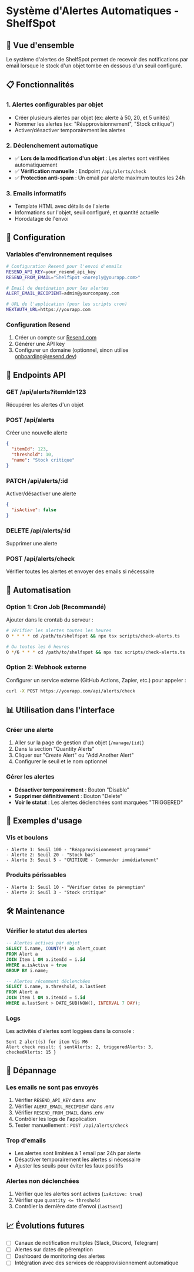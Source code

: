 # Système d'Alertes Automatiques - ShelfSpot

## 🎯 Vue d'ensemble

Le système d'alertes de ShelfSpot permet de recevoir des notifications par email lorsque le stock d'un objet tombe en dessous d'un seuil configuré.

## 📋 Fonctionnalités

### 1. **Alertes configurables par objet**
- Créer plusieurs alertes par objet (ex: alerte à 50, 20, et 5 unités)
- Nommer les alertes (ex: "Réapprovisionnement", "Stock critique")
- Activer/désactiver temporairement les alertes

### 2. **Déclenchement automatique**
- ✅ **Lors de la modification d'un objet** : Les alertes sont vérifiées automatiquement
- ✅ **Vérification manuelle** : Endpoint `/api/alerts/check`
- ✅ **Protection anti-spam** : Un email par alerte maximum toutes les 24h

### 3. **Emails informatifs**
- Template HTML avec détails de l'alerte
- Informations sur l'objet, seuil configuré, et quantité actuelle
- Horodatage de l'envoi

## 🚀 Configuration

### Variables d'environnement requises

```bash
# Configuration Resend pour l'envoi d'emails
RESEND_API_KEY=your_resend_api_key
RESEND_FROM_EMAIL="ShelfSpot <noreply@yourapp.com>"

# Email de destination pour les alertes
ALERT_EMAIL_RECIPIENT=admin@yourcompany.com

# URL de l'application (pour les scripts cron)
NEXTAUTH_URL=https://yourapp.com
```

### Configuration Resend

1. Créer un compte sur [Resend.com](https://resend.com)
2. Générer une API key
3. Configurer un domaine (optionnel, sinon utilise onboarding@resend.dev)

## 📡 Endpoints API

### GET /api/alerts?itemId=123
Récupérer les alertes d'un objet

### POST /api/alerts
Créer une nouvelle alerte
```json
{
  "itemId": 123,
  "threshold": 10,
  "name": "Stock critique"
}
```

### PATCH /api/alerts/:id
Activer/désactiver une alerte
```json
{
  "isActive": false
}
```

### DELETE /api/alerts/:id
Supprimer une alerte

### POST /api/alerts/check
Vérifier toutes les alertes et envoyer des emails si nécessaire

## 🔄 Automatisation

### Option 1: Cron Job (Recommandé)

Ajouter dans le crontab du serveur :

```bash
# Vérifier les alertes toutes les heures
0 * * * * cd /path/to/shelfspot && npx tsx scripts/check-alerts.ts

# Ou toutes les 6 heures
0 */6 * * * cd /path/to/shelfspot && npx tsx scripts/check-alerts.ts
```

### Option 2: Webhook externe

Configurer un service externe (GitHub Actions, Zapier, etc.) pour appeler :
```bash
curl -X POST https://yourapp.com/api/alerts/check
```

## 📊 Utilisation dans l'interface

### Créer une alerte
1. Aller sur la page de gestion d'un objet (`/manage/[id]`)
2. Dans la section "Quantity Alerts"
3. Cliquer sur "Create Alert" ou "Add Another Alert"
4. Configurer le seuil et le nom optionnel

### Gérer les alertes
- **Désactiver temporairement** : Bouton "Disable"
- **Supprimer définitivement** : Bouton "Delete"
- **Voir le statut** : Les alertes déclenchées sont marquées "TRIGGERED"

## 🎯 Exemples d'usage

### Vis et boulons
```
- Alerte 1: Seuil 100 - "Réapprovisionnement programmé"
- Alerte 2: Seuil 20 - "Stock bas"
- Alerte 3: Seuil 5 - "CRITIQUE - Commander immédiatement"
```

### Produits périssables
```
- Alerte 1: Seuil 10 - "Vérifier dates de péremption"
- Alerte 2: Seuil 3 - "Stock critique"
```

## 🛠️ Maintenance

### Vérifier le statut des alertes

```sql
-- Alertes actives par objet
SELECT i.name, COUNT(*) as alert_count 
FROM Alert a 
JOIN Item i ON a.itemId = i.id 
WHERE a.isActive = true 
GROUP BY i.name;

-- Alertes récemment déclenchées
SELECT i.name, a.threshold, a.lastSent 
FROM Alert a 
JOIN Item i ON a.itemId = i.id 
WHERE a.lastSent > DATE_SUB(NOW(), INTERVAL 7 DAY);
```

### Logs

Les activités d'alertes sont loggées dans la console :
```
Sent 2 alert(s) for item Vis M6
Alert check result: { sentAlerts: 2, triggeredAlerts: 3, checkedAlerts: 15 }
```

## 🚨 Dépannage

### Les emails ne sont pas envoyés
1. Vérifier `RESEND_API_KEY` dans .env
2. Vérifier `ALERT_EMAIL_RECIPIENT` dans .env
3. Vérifier `RESEND_FROM_EMAIL` dans .env  
4. Contrôler les logs de l'application
5. Tester manuellement : `POST /api/alerts/check`

### Trop d'emails
- Les alertes sont limitées à 1 email par 24h par alerte
- Désactiver temporairement les alertes si nécessaire
- Ajuster les seuils pour éviter les faux positifs

### Alertes non déclenchées
1. Vérifier que les alertes sont actives (`isActive: true`)
2. Vérifier que `quantity <= threshold`
3. Contrôler la dernière date d'envoi (`lastSent`)

## 📈 Évolutions futures

- [ ] Canaux de notification multiples (Slack, Discord, Telegram)
- [ ] Alertes sur dates de péremption
- [ ] Dashboard de monitoring des alertes
- [ ] Intégration avec des services de réapprovisionnement automatique
